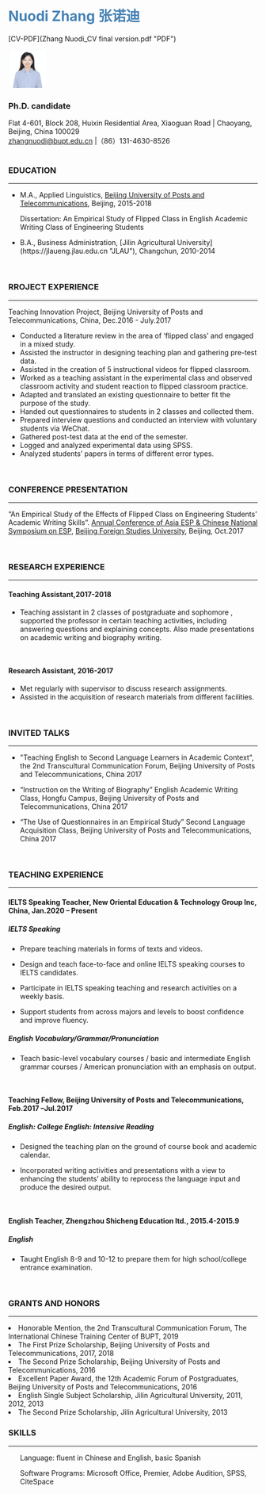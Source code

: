 # <span style="color:SteelBlue ;" >Nuodi Zhang 张诺迪</span> 
[CV-PDF](Zhang Nuodi_CV final version.pdf "PDF")
<br />  

<img src="https://github.com/zhangnuodi/cv/raw/master/Pic/Screen Shot 2020-10-14 at 15.57.56.png" width="15%" height="15%" >  
<br />

### Ph.D. candidate  

Flat 4-601, Block 208, Huixin Residential Area, Xiaoguan Road | Chaoyang, Beijing, China 100029  
zhangnuodi@bupt.edu.cn |（86）131-4630-8526  
<br />

### EDUCATION
---
- M.A., Applied Linguistics, [Beijing University of Posts and Telecommunications](https://www.bupt.edu.cn "BUPT"), Beijing, 2015-2018 
<ul>
Dissertation: An Empirical Study of Flipped Class in English Academic Writing Class of Engineering Students
</ul>
<ul>
<li>B.A., Business Administration, [Jilin Agricultural University](https://jlaueng.jlau.edu.cn "JLAU"), Changchun, 2010-2014</li>
</ul>
<br />

### RROJECT EXPERIENCE
---
Teaching Innovation Project, Beijing University of Posts and Telecommunications, China, Dec.2016 - July.2017
- Conducted a literature review in the area of ‘flipped class’ and engaged in a mixed study.
- Assisted the instructor in designing teaching plan and gathering pre-test data.
- Assisted in the creation of 5 instructional videos for flipped classroom.
- Worked as a teaching assistant in the experimental class and observed classroom activity and student reaction to flipped classroom practice.
- Adapted and translated an existing questionnaire to better fit the purpose of the study.
- Handed out questionnaires to students in 2 classes and collected them.
- Prepared interview questions and conducted an interview with voluntary students via WeChat.
- Gathered post-test data at the end of the semester.
- Logged and analyzed experimental data using SPSS.
- Analyzed students’ papers in terms of different error types.

<br />

### CONFERENCE PRESENTATION
---
“An Empirical Study of the Effects of Flipped Class on Engineering Students’ Academic Writing Skills”. [Annual Conference of Asia ESP & Chinese National Symposium on ESP](http://2017.asiaesp.com/), [Beijing Foreign Studies University](http://bfsu.admissions.cn/), Beijing, Oct.2017

<br />

### RESEARCH EXPERIENCE  
---
#### Teaching Assistant,2017-2018  
<ul>
<li>Teaching assistant in 2 classes of postgraduate and sophomore , supported the professor in certain teaching activities, including answering questions and explaining concepts. Also made presentations on academic writing and biography writing.</li>
</ul>

<br /> 

#### Research Assistant, 2016-2017  
<ul>
<li>Met regularly with supervisor to discuss research assignments.</li>
<li>Assisted in the acquisition of research materials from different facilities.</li>
</ul>

<br />  


### INVITED TALKS  
---
<ul>
<li>"Teaching English to Second Language Learners in Academic Context", the 2nd Transcultural Communication Forum, Beijing University of Posts and Telecommunications, China 2017</li>
</ul>
<ul>
<li>“Instruction on the Writing of Biography” English Academic Writing Class, Hongfu Campus, Beijing University of Posts and Telecommunications, China 2017</li>
</ul>
<ul>
<li>“The Use of Questionnaires in an Empirical Study” Second Language Acquisition Class, Beijing University of Posts and Telecommunications, China 2017</li>
</ul>  
<br /> 

### TEACHING EXPERIENCE
---
#### IELTS Speaking Teacher, New Oriental Education & Technology Group Inc, China, Jan.2020 – Present
##### IELTS Speaking
<ul>
<li>Prepare teaching materials in forms of texts and videos.</li>
</ul>
<ul>
<li>Design and teach face-to-face and online IELTS speaking courses to IELTS candidates.</li>
</ul>  
<ul>
<li>Participate in IELTS speaking teaching and research activities on a weekly basis.</li>
</ul> 
<ul>
<li>Support students from across majors and levels to boost confidence and improve fluency.</li>
</ul> 

##### English Vocabulary/Grammar/Pronunciation
<ul>
<li>Teach basic-level vocabulary courses / basic and intermediate English grammar courses / American pronunciation with an emphasis on output.</li>
</ul>
<br />

#### Teaching Fellow, Beijing University of Posts and Telecommunications, Feb.2017 –Jul.2017  
##### English: College English: Intensive Reading
<ul>
<li>Designed the teaching plan on the ground of course book and academic calendar.</li>
</ul>
<ul>
<li>Incorporated writing activities and presentations with a view to enhancing the students’ ability to reprocess the language input and produce the desired output.</li>
</ul>  
<br />

#### English Teacher, Zhengzhou Shicheng Education ltd., 2015.4-2015.9  
##### English 
<ul>
<li>Taught English 8-9 and 10-12 to prepare them for high school/college entrance examination.</li>
</ul>
<br />

### GRANTS AND HONORS
---
<li>Honorable Mention, the 2nd Transcultural Communication Forum, The International Chinese Training Center of BUPT, 2019</li>
<li>The First Prize Scholarship, Beijing University of Posts and Telecommunications, 2017, 2018</li>
<li>The Second Prize Scholarship, Beijing University of Posts and Telecommunications, 2016</li>
<li>Excellent Paper Award, the 12th Academic Forum of Postgraduates, Beijing University of Posts and Telecommunications, 2016</li>
<li>English Single Subject Scholarship, Jilin Agricultural University, 2011, 2012, 2013</li>
<li>The Second Prize Scholarship, Jilin Agricultural University, 2013</li>

### SKILLS
---
<ul>
Language: fluent in Chinese and English, basic Spanish
</ul>
<ul>
Software Programs: Microsoft Office, Premier, Adobe Audition, SPSS, CiteSpace
</ul>
